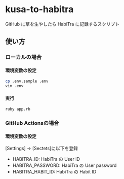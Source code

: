 # kusa-to-habitra
GitHub に草を生やしたら HabiTra に記録するスクリプト

## 使い方
### ローカルの場合
#### 環境変数の設定
```bash
cp .env.sample .env
vim .env
```

#### 実行
```bash
ruby app.rb
```
### GitHub Actionsの場合
#### 環境変数の設定
[Settings] -> [Sectets]に以下を登録
- HABITRA_ID: HabiTra の User ID
- HABITRA_PASSWORD: HabiTra の User password
- HABITRA_HABIT_ID: HabiTra の Habit ID
